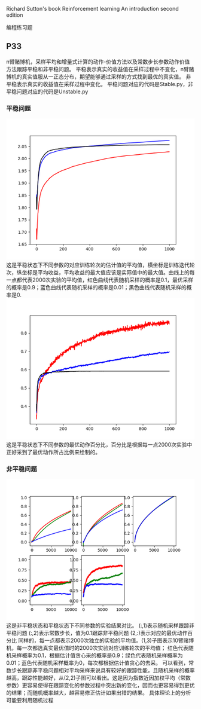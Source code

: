 Richard Sutton's book
Reinforcement learning An introduction second edition 

编程练习题

## P33
n臂赌博机，采样平均和增量式计算的动作-价值方法以及常数步长参数动作价值方法跟踪平稳和非平稳问题。
平稳表示真实的收益值在采样过程中不变化，n臂赌博机的真实值服从一正态分布，期望能够通过采样的方式找到最优的真实值。
非平稳表示真实的收益值在采样过程中变化。
平稳问题对应的代码是Stable.py，非平稳问题对应的代码是Unstable.py
### 平稳问题
![image](https://github.com/Robotics-Zhikai/Reinforcement-Learning/blob/master/Reinforcement%20Learning%20An%20Introduction/P33/image/%E5%B9%B3%E7%A8%B3%20%E4%B8%8D%E5%90%8C%E5%8F%82%E6%95%B0%E5%B9%B3%E5%9D%87%E6%94%B6%E7%9B%8A.png)
这是平稳状态下不同参数的对应训练轮次的估计值的平均值，横坐标是训练迭代轮次，纵坐标是平均收益，平均收益的最大值应该是实际值中的最大值。曲线上的每一点都代表2000次实验的平均值，红色曲线代表随机采样的概率是0.1，最优采样的概率是0.9；蓝色曲线代表随机采样的概率是0.01；黑色曲线代表随机采样的概率是0.
![image](https://github.com/Robotics-Zhikai/Reinforcement-Learning/blob/master/Reinforcement%20Learning%20An%20Introduction/P33/image/%E5%B9%B3%E7%A8%B3%20%E4%B8%8D%E5%90%8C%E5%8F%82%E6%95%B0%E6%9C%80%E4%BC%98%E5%8A%A8%E4%BD%9C%E7%99%BE%E5%88%86%E6%AF%94.png)
这是平稳状态下不同参数的最优动作百分比，百分比是根据每一点2000次实验中正好采到了最优动作所占比例来绘制的。
### 非平稳问题
![image](https://github.com/Robotics-Zhikai/Reinforcement-Learning/blob/master/Reinforcement%20Learning%20An%20Introduction/P33/image/%E9%9D%9E%E5%B9%B3%E7%A8%B3%20%E5%B9%B3%E5%9D%87%E9%87%87%E6%A0%B7%E5%92%8C%E5%B8%B8%E6%95%B0%E6%AD%A5%E9%95%BF%E5%AE%9E%E9%AA%8C%E5%AF%B9%E6%AF%94%20%E5%B9%B3%E5%9D%87%E6%94%B6%E7%9B%8A%E5%92%8C%E6%9C%80%E4%BC%98%E5%8A%A8%E4%BD%9C.png)
这是非平稳状态和平稳状态下不同参数的实验结果对比。
(:,1)表示随机采样跟踪非平稳问题
(:,2)表示常数步长，值为0.1跟踪非平稳问题
(2,:)表示对应的最优动作百分比
同样的，每一点都表示2000次独立的实验的平均值。(1,3)子图表示10臂赌博机，每一次都选真实最优值时的2000次实验对应训练轮次的平均值；
红色代表随机采样概率为0.1，根据估计值贪心采的概率是0.9；绿色代表随机采样概率为0.01；蓝色代表随机采样概率为0，每次都根据估计值贪心的去采。
可以看到，常数步长跟踪非平稳问题相对平均采样来说具有较好的跟踪性能，且随机采样的概率越高，跟踪性能越好，从(2,2)子图可以看出。这是因为指数近因加权平均（常数参数）更容易使得在跟踪变化的参数过程中突出新的变化，因而也更容易得到更优的结果；而随机概率越大，越容易修正估计如果出错的结果。
具体理论上的分析可能要利用随机过程




















